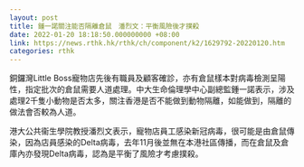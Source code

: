 ```yaml
---
layout: post
title: 鍾一諾關注能否隔離倉鼠　潘烈文：平衡風險後才撲殺
date: 2022-01-20 18:18:50.000000000 +08:00
link: https://news.rthk.hk/rthk/ch/component/k2/1629792-20220120.htm
categories: rthk
---
```


銅鑼灣Little Boss寵物店先後有職員及顧客確診，亦有倉鼠樣本對病毒檢測呈陽性，指定批次的倉鼠需要人道處理。中大生命倫理學中心副總監鍾一諾表示，涉及處理2千隻小動物是否太多，關注香港是否不能做到動物隔離，如能做到，隔離的做法會否較為人道。

港大公共衞生學院教授潘烈文表示，寵物店員工感染新冠病毒，很可能是由倉鼠傳染，因為店員感染的Delta病毒，去年11月後並無在本港社區傳播，而在倉鼠及倉庫內亦發現Delta病毒，認為是平衡了風險才考慮撲殺。
